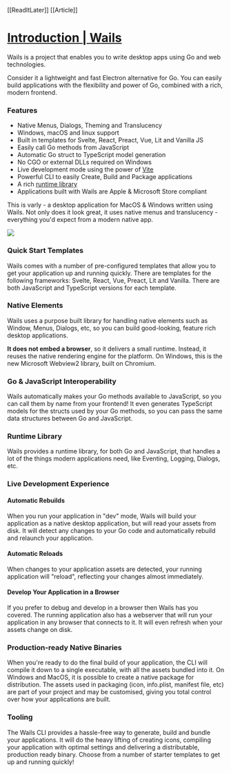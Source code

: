 [[ReadItLater]] [[Article]]

# [Introduction | Wails](https://wails.io/docs/introduction/#go--javascript-interoperability)

Wails is a project that enables you to write desktop apps using Go and web technologies.

Consider it a lightweight and fast Electron alternative for Go. You can easily build applications with the flexibility and power of Go, combined with a rich, modern frontend.

### Features[​](https://wails.io/docs/introduction/#features "Direct link to heading")

- Native Menus, Dialogs, Theming and Translucency
- Windows, macOS and linux support
- Built in templates for Svelte, React, Preact, Vue, Lit and Vanilla JS
- Easily call Go methods from JavaScript
- Automatic Go struct to TypeScript model generation
- No CGO or external DLLs required on Windows
- Live development mode using the power of [Vite](https://vitejs.dev/)
- Powerful CLI to easily Create, Build and Package applications
- A rich [runtime library](https://wails.io/docs/reference/runtime/intro)
- Applications built with Wails are Apple & Microsoft Store compliant

This is varly - a desktop application for MacOS & Windows written using Wails. Not only does it look great, it uses native menus and translucency - everything you'd expect from a modern native app.

![](ReadItLater/assets/varly2-37845e1c0260f8aaa867734dd65904a1.webp)

### Quick Start Templates[​](https://wails.io/docs/introduction/#quick-start-templates "Direct link to heading")

Wails comes with a number of pre-configured templates that allow you to get your application up and running quickly. There are templates for the following frameworks: Svelte, React, Vue, Preact, Lit and Vanilla. There are both JavaScript and TypeScript versions for each template.

### Native Elements[​](https://wails.io/docs/introduction/#native-elements "Direct link to heading")

Wails uses a purpose built library for handling native elements such as Window, Menus, Dialogs, etc, so you can build good-looking, feature rich desktop applications.

**It does not embed a browser**, so it delivers a small runtime. Instead, it reuses the native rendering engine for the platform. On Windows, this is the new Microsoft Webview2 library, built on Chromium.

### Go & JavaScript Interoperability[​](https://wails.io/docs/introduction/#go--javascript-interoperability "Direct link to heading")

Wails automatically makes your Go methods available to JavaScript, so you can call them by name from your frontend! It even generates TypeScript models for the structs used by your Go methods, so you can pass the same data structures between Go and JavaScript.

### Runtime Library[​](https://wails.io/docs/introduction/#runtime-library "Direct link to heading")

Wails provides a runtime library, for both Go and JavaScript, that handles a lot of the things modern applications need, like Eventing, Logging, Dialogs, etc.

### Live Development Experience[​](https://wails.io/docs/introduction/#live-development-experience "Direct link to heading")

#### Automatic Rebuilds[​](https://wails.io/docs/introduction/#automatic-rebuilds "Direct link to heading")

When you run your application in "dev" mode, Wails will build your application as a native desktop application, but will read your assets from disk. It will detect any changes to your Go code and automatically rebuild and relaunch your application.

#### Automatic Reloads[​](https://wails.io/docs/introduction/#automatic-reloads "Direct link to heading")

When changes to your application assets are detected, your running application will "reload", reflecting your changes almost immediately.

#### Develop Your Application in a Browser[​](https://wails.io/docs/introduction/#develop-your-application-in-a-browser "Direct link to heading")

If you prefer to debug and develop in a browser then Wails has you covered. The running application also has a webserver that will run your application in any browser that connects to it. It will even refresh when your assets change on disk.

### Production-ready Native Binaries[​](https://wails.io/docs/introduction/#production-ready-native-binaries "Direct link to heading")

When you're ready to do the final build of your application, the CLI will compile it down to a single executable, with all the assets bundled into it. On Windows and MacOS, it is possible to create a native package for distribution. The assets used in packaging (icon, info.plist, manifest file, etc) are part of your project and may be customised, giving you total control over how your applications are built.

### Tooling[​](https://wails.io/docs/introduction/#tooling "Direct link to heading")

The Wails CLI provides a hassle-free way to generate, build and bundle your applications. It will do the heavy lifting of creating icons, compiling your application with optimal settings and delivering a distributable, production ready binary. Choose from a number of starter templates to get up and running quickly!
